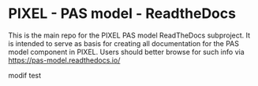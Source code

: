 # PIXEL - PAS model - ReadtheDocs
This is the main repo for the PIXEL PAS model ReadTheDocs subproject. It is intended to serve as basis for creating all documentation for the PAS model component in PIXEL. Users should better browse for such info via https://pas-model.readthedocs.io/

modif test